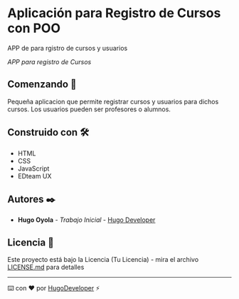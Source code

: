 # Aplicación para Registro de Cursos con POO
APP de para rgistro de cursos y usuarios

_APP para registro de Cursos_

## Comenzando 🚀
Pequeña aplicacion que permite registrar cursos y usuarios para dichos cursos.
Los usuarios pueden ser profesores o alumnos.

## Construido con 🛠️
- HTML
- CSS
- JavaScript
- EDteam UX

## Autores ✒️

- **Hugo Oyola** - _Trabajo Inicial_ - [Hugo Developer](https://github.com/HugoOyola)

## Licencia 📄

Este proyecto está bajo la Licencia (Tu Licencia) - mira el archivo [LICENSE.md](LICENSE.md) para detalles

---

⌨️ con ❤️ por [HugoDeveloper](https://github.com/HugoOyola/) ⚡️